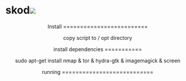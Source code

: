 # skod<img src="https://i.postimg.cc/QCvn5mHW/imm.jpg"/>
<p align="center">
Install =========================
<p align="center">
copy script to / opt directory
<p align="center">
install dependencies ===========
<p align="center">
sudo apt-get install nmap & tor & hydra-gtk & imagemagick & screen
<p align="center">
running  ===========================
